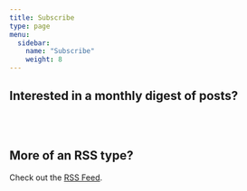 ```yaml
---
title: Subscribe
type: page
menu:
  sidebar:
    name: "Subscribe"
    weight: 8
---
```


## Interested in a monthly digest of posts?

<script type="text/javascript" src="https://static.mailerlite.com/data/webforms/814910/a3h4l0.js?v2"></script>

<br />
<br />

## More of an RSS type?

Check out the <a href="/index.xml">RSS Feed</a>.
